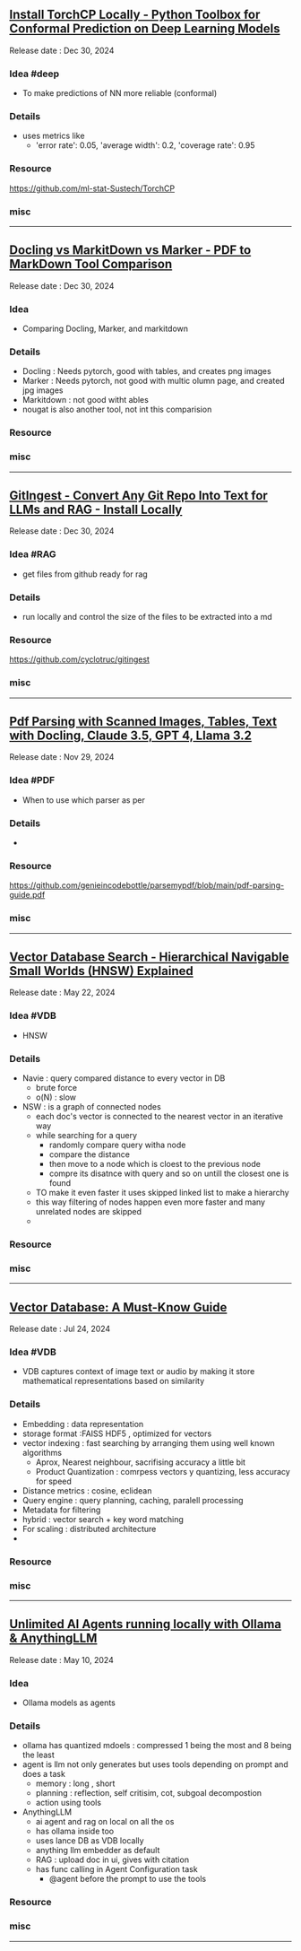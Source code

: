 ## [Install TorchCP Locally - Python Toolbox for Conformal Prediction on Deep Learning Models](https://youtu.be/kdLnlafHAMI)
Release date : Dec 30, 2024
### Idea #deep
- To make predictions of NN more reliable (conformal)

### Details
- uses metrics like
    - 'error rate': 0.05, 'average width': 0.2, 'coverage rate': 0.95
### Resource
https://github.com/ml-stat-Sustech/TorchCP

### misc

---

## [Docling vs MarkitDown vs Marker - PDF to MarkDown Tool Comparison](https://youtu.be/KqPR2NIekjI)
Release date : Dec 30, 2024  
### Idea
- Comparing Docling, Marker, and markitdown

### Details
- Docling : Needs pytorch, good with tables, and creates png images
- Marker : Needs pytorch, not good with multic olumn page, and created jpg images 
- Markitdown : not good witht ables
- nougat is also another tool, not int this comparision

### Resource


### misc

---
## [GitIngest - Convert Any Git Repo Into Text for LLMs and RAG - Install Locally](https://youtu.be/bKE78yBZ054)
Release date : Dec 30, 2024
### Idea #RAG
- get files from github ready for rag

### Details
- run locally and control the size of the files to be extracted into a md

### Resource
https://github.com/cyclotruc/gitingest


### misc

---
## [Pdf Parsing with Scanned Images, Tables, Text with Docling, Claude 3.5, GPT 4, Llama 3.2](https://youtu.be/26thuRsxiUc)
Release date : Nov 29, 2024
### Idea #PDF
- When to use which parser as per

### Details
- 

### Resource
https://github.com/genieincodebottle/parsemypdf/blob/main/pdf-parsing-guide.pdf

### misc

---
## [Vector Database Search - Hierarchical Navigable Small Worlds (HNSW) Explained](https://youtu.be/77QH0Y2PYKg)
Release date : May 22, 2024 
### Idea #VDB
- HNSW

### Details
- Navie : query compared distance to every vector in DB
    - brute force
    - o(N) : slow
- NSW : is a graph of connected nodes
    - each doc's vector is connected to the nearest vector in an iterative way
    - while searching for a query
        - randomly compare query witha node
        - compare the distance
        - then move to a node which is cloest to the previous node
        - compre its disatnce with query and so on untill the closest one is found
    - TO make it even faster it uses skipped linked list to make a hierarchy
    - this way filtering of nodes happen even more faster and many unrelated nodes are skipped
    - 

### Resource


### misc

---
## [Vector Database: A Must-Know Guide](https://youtu.be/TPYBYSyDRH4)
Release date : Jul 24, 2024  
### Idea #VDB
- VDB captures context of image text or audio by making it store mathematical representations based on similarity

### Details
- Embedding : data representation
- storage format  :FAISS HDF5 , optimized for vectors
- vector indexing : fast searching by arranging them using well known algorithms
    - Aprox, Nearest neighbour, sacrifising accuracy a little bit
    - Product Quantization : comrpess vectors y quantizing, less accuracy for speed
- Distance metrics : cosine, eclidean
- Query engine :  query planning, caching, paralell processing
- Metadata for filtering 
- hybrid : vector search + key word matching
- For scaling : distributed architecture
- 

### Resource


### misc

---

## [Unlimited AI Agents running locally with Ollama & AnythingLLM](https://youtu.be/4UFrVvy7VlA)
Release date : May 10, 2024
### Idea
- Ollama models as agents

### Details
- ollama has quantized mdoels : compressed 1 being the most and 8 being the least
- agent is llm not only generates but uses tools depending on prompt and does a task
    - memory : long , short
    - planning : reflection, self critisim, cot, subgoal decompostion
    - action using tools
- AnythingLLM
    - ai agent and rag on local on all the os
    - has ollama inside too
    - uses lance DB as VDB locally
    - anything llm embedder as default
    - RAG : upload doc in ui, gives with citation
    - has func calling in Agent Configuration task
        - @agent before the prompt to use the tools


### Resource


### misc

---







